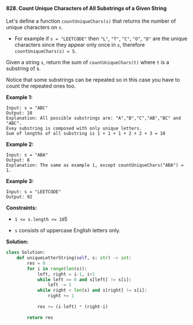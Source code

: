 #### 828. Count Unique Characters of All Substrings of a Given String

Let's define a function `countUniqueChars(s)` that returns the number of unique characters on `s`.

- For example if `s = "LEETCODE"` then `"L"`, `"T"`, `"C"`, `"O"`, `"D"` are the unique characters since they appear only once in `s`, therefore `countUniqueChars(s) = 5`.

Given a string `s`, return the sum of `countUniqueChars(t)` where `t` is a substring of s.

Notice that some substrings can be repeated so in this case you have to count the repeated ones too.

 

**Example 1:**

```
Input: s = "ABC"
Output: 10
Explanation: All possible substrings are: "A","B","C","AB","BC" and "ABC".
Evey substring is composed with only unique letters.
Sum of lengths of all substring is 1 + 1 + 1 + 2 + 2 + 3 = 10
```

**Example 2:**

```
Input: s = "ABA"
Output: 8
Explanation: The same as example 1, except countUniqueChars("ABA") = 1.
```

**Example 3:**

```
Input: s = "LEETCODE"
Output: 92
```

**Constraints:**

- `1 <= s.length <= 10`5

- `s` consists of uppercase English letters only.

  

**Solution:**

```python
class Solution:
    def uniqueLetterString(self, s: str) -> int:
        res = 0
        for i in range(len(s)):
            left, right = i-1, i+1
            while left >= 0 and s[left] != s[i]:
                left -= 1
            while right < len(s) and s[right] != s[i]:
                right += 1
                
            res += (i-left) * (right-i)
            
        return res
```
